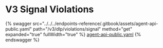 # V3 Signal Violations

{% swagger src="../../../endpoints-reference/.gitbook/assets/agent-api-public.yaml" path="/v3/dlp/violations/signal" method="get" expanded="true" fullWidth="true" %}
[agent-api-public.yaml](../../../endpoints-reference/.gitbook/assets/agent-api-public.yaml)
{% endswagger %}

